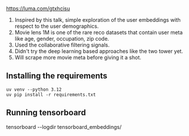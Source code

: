 https://luma.com/gtxhcisu 
1. Inspired by this talk, simple exploration of the user embeddings with respect to the user demographics.
2. Movie lens 1M is one of the rare reco datasets that contain user meta like age, gender, occupation, zip code.
3. Used the collaborative filtering signals.
4. Didn't try the deep learning based approaches like the two tower yet.
5. Will scrape more movie meta before giving it a shot.

## Installing the requirements
```
uv venv --python 3.12
uv pip install -r requirements.txt
```
## Running tensorboard
tensorboard --logdir tensorboard_embeddings/ 